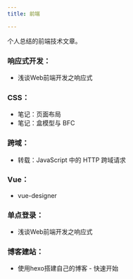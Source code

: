```yaml
---
title: 前端

---
```


个人总结的前端技术文章。

### 响应式开发：
 * <router-link to="/blogs/tech/responsive/浅谈Web前端开发之响应式">浅谈Web前端开发之响应式</router-link>

### CSS：
 * <router-link to="/blogs/tech/css/笔记：页面布局">笔记：页面布局</router-link>
 * <router-link to="/blogs/tech/css/笔记：盒模型与 BFC">笔记：盒模型与 BFC</router-link>

### 跨域：
 * <router-link to="/blogs/tech/js/转载：JavaScript 中的 HTTP 跨域请求">转载：JavaScript 中的 HTTP 跨域请求</router-link>
  
### Vue：
 * <router-link to="/blogs/tech/vue/vue-designer">vue-designer</router-link>
 
### 单点登录：
 * <router-link to="/blogs/tech/responsive/浅谈Web前端开发之响应式">浅谈Web前端开发之响应式</router-link>
  
### 博客建站：
 * <router-link to="/blogs/tech/js/使用hexo搭建自己的博客 - 快速开始">使用hexo搭建自己的博客 - 快速开始</router-link>
 